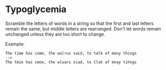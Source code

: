 # Typoglycemia

Scramble the letters of words in a string so that the first 
and last letters remain the same, but middle letters are 
rearranged. Don't let words remain unchanged unless they 
are too short to change.

Example:
```
The time has come, the walrus said, to talk of many things
-->
The tmie has cmoe, the wluars siad, to tlak of mnay tihngs
```